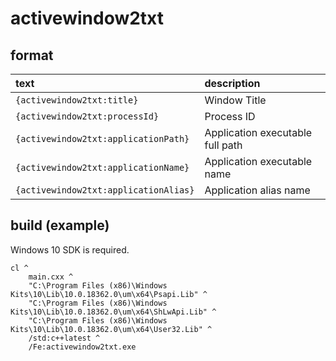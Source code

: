 # activewindow2txt

## format

| text                                  | description                      |
|:--------------------------------------|:---------------------------------|
| `{activewindow2txt:title}`            | Window Title                     |
| `{activewindow2txt:processId}`        | Process ID                       |
| `{activewindow2txt:applicationPath}`  | Application executable full path |
| `{activewindow2txt:applicationName}`  | Application executable name      |
| `{activewindow2txt:applicationAlias}` | Application alias name           |

## build (example)

Windows 10 SDK is required.

```
cl ^
	main.cxx ^
	"C:\Program Files (x86)\Windows Kits\10\Lib\10.0.18362.0\um\x64\Psapi.Lib" ^
	"C:\Program Files (x86)\Windows Kits\10\Lib\10.0.18362.0\um\x64\ShLwApi.Lib" ^
	"C:\Program Files (x86)\Windows Kits\10\Lib\10.0.18362.0\um\x64\User32.Lib" ^
	/std:c++latest ^
	/Fe:activewindow2txt.exe
```

